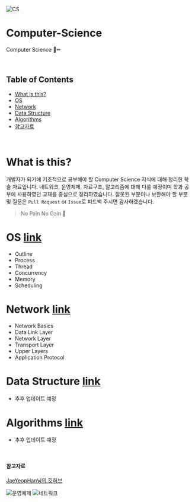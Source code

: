 ![CS](https://user-images.githubusercontent.com/56579239/153388263-a4619d70-e047-4e18-85da-82ee1202cda1.png)

# Computer-Science
Computer Science 📖✏

<br>

## Table of Contents
- [What is this?](#what-is-this)
- [OS](#os-link)
- [Network](#network-link)
- [Data Structure](#data-structure-link)
- [Algorithms](#algorithms-link)
- [참고자료](#참고자료)

<br>

# What is this?
개발자가 되기에 기초적으로 공부해야 할 Computer Science 지식에 대해 정리한 학술 자료입니다. 
네트워크, 운영체제, 자료구조, 알고리즘에 대해 다룰 예정이며 학과 공부에 사용하였던 교재를 중심으로 정리하였습니다.
잘못된 부분이나 보완해야 할 부분 및 질문은 ```Pull Request``` or ```Issue```로 피드백 주시면 감사하겠습니다.

> No Pain No Gain 🦾

# OS [link](https://github.com/choiish98/Computer-Science/tree/main/OS)
 - Outline
 - Process
 - Thread
 - Concurrency
 - Memory
 - Scheduling

# Network [link](https://github.com/choiish98/Computer-Science/tree/main/Network)
 - Network Basics
 - Data Link Layer
 - Network Layer
 - Transport Layer
 - Upper Layers
 - Application Protocol

# Data Structure [link](https://github.com/choiish98/Computer-Science/tree/main/DataStructure)
 - 추후 업데이트 예정

# Algorithms [link](https://github.com/choiish98/Computer-Science/tree/main/Algorithm)
 - 추후 업데이트 예정

<br>

#### 참고자료
[JaeYeopHan님의 깃허브](https://github.com/JaeYeopHan/Interview_Question_for_Beginner) 

![운영체제](https://user-images.githubusercontent.com/56579239/157432325-f2f6fac1-12e2-46c7-97a3-b182f009c173.jpg)
![네트워크](https://user-images.githubusercontent.com/56579239/157432319-ef59f853-6986-4fd3-8c66-f6fa960c954f.jpg)


